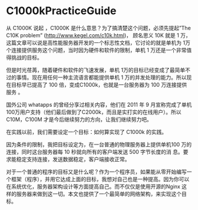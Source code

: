C1000kPracticeGuide
===================    

从 C1000K 说起 ，C1000K 是什么意思？为了搞清楚这个问题，必须先提起”The C10K problem” (http://www.kegel.com/c10k.html)， 顾名思义 10K
就是 1 万，这篇文章可以说是高性能服务器开发的一个标志性文档，它讨论的就是单机为 1万个连接提供服务这个问题，当时因为硬件和软件的限制，单机 1 万还是一个非常值得挑战的目标。    

但是时光荏苒，随着硬件和软件的飞速发展，单机 1万的目标已经变成了最简单不过的事情。现在用任何一种主流语言都能提供单机 1 万的并发处理的能力。所以现在目标早已提高了 100 倍，变成C1000k，也就是一台服务器为 100 万连接提供服务 。     

国外公司 whatapps 的曾经分享过相关内容，他们在 2011 年 9 月宣称完成了单机100万用户支持（他们最后做到了C2000k，而且是实打实的在线用户）。所以 C10M，C100M 才是今后继续努力的方向，让我们继续努力吧。  

在实践以前，我们需要设定一个目标：如何算实现了 C1000k 的实践。

因为条件的限制，我把目标设定为，在一台普通的物理服务器上提供单机100 万的连接，同时这台服务器每 10 秒就向所有的客户端发送 500 字节长度的消
息。要求能稳定支持连接，发送数据稳定，客户端接收正常。   

对于一个普通的程序的目标又是什么呢？作为一个程序员，如果能从零开始编写一个框架（程序），并用它达成上面的目标，我想对自己也是一种提高。因为你可以在系统优化，服务器架构设计等方面提高自己。而不仅仅是使用开源的Nginx 这样的服务器来做到这一切。本文也提供了一个最简单的网络架构，来实现这个目标。
